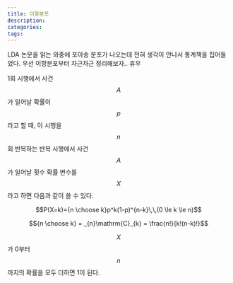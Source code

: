 ```yaml
---
title: 이항분포
description:
categories:
tags:
---
```


LDA 논문을 읽는 와중에 포아송 분포가 나오는데 전혀 생각이 안나서 통계책을 집어들었다. 우선 이항분포부터 차근차근 정리해보자.. 휴우


1회 시행에서 사건 $$A$$가 일어날 확률이 $$p$$라고 할 때, 이 시행을 $$n$$회 반복하는 반복 시행에서 사건 $$A$$가 일어날 횟수 확률 변수를 $$X$$라고 하면 다음과 같이 쓸 수 있다.

$$P(X=k)={n \choose k}p^k(1-p)^{n-k}\,\,(0 \le k \le n)$$

$${n \choose k} = _{n}\mathrm{C}_{k} = \frac{n!}{k!(n-k)!}$$

$$X$$가 0부터 $$n$$까지의 확률을 모두 더하면 1이 된다.




































